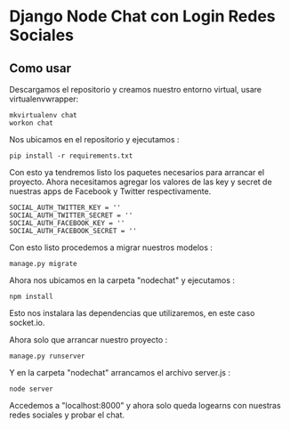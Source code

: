 Django Node Chat con Login Redes Sociales
=================

## Como usar

Descargamos el repositorio y creamos nuestro entorno virtual, usare virtualenvwrapper:

    mkvirtualenv chat
    workon chat

Nos ubicamos en el repositorio y ejecutamos :

    pip install -r requirements.txt
    
Con esto ya tendremos listo los paquetes necesarios para arrancar el proyecto.
Ahora necesitamos agregar los valores de las key y secret de nuestras apps de Facebook y Twitter respectivamente.

    SOCIAL_AUTH_TWITTER_KEY = ''
    SOCIAL_AUTH_TWITTER_SECRET = ''
    SOCIAL_AUTH_FACEBOOK_KEY = ''
    SOCIAL_AUTH_FACEBOOK_SECRET = ''

Con esto listo procedemos a migrar nuestros modelos :

    manage.py migrate

Ahora nos ubicamos en la carpeta "nodechat" y ejecutamos :

    npm install

Esto nos instalara las dependencias que utilizaremos, en este caso socket.io.

Ahora solo que arrancar nuestro proyecto :

    manage.py runserver

Y en la carpeta "nodechat" arrancamos el archivo server.js :

    node server

Accedemos a "localhost:8000" y ahora solo queda logearns con nuestras redes sociales y probar el chat.

